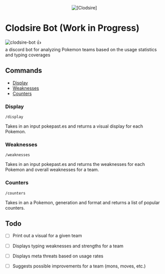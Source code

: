 <p align="center">
    <img alt="[Clodsire]" src="https://editors.dexerto.com/wp-content/uploads/2022/11/13/clodsire-and-wooper-1024x576.jpg">
</p>

# Clodsire Bot (Work in Progress)

<img src="https://cdn.discordapp.com/attachments/912584888148975666/1047806076315254884/image.png" 
alt="clodsire-bot" border="0"> :thumbsup: <br>
a discord bot for analyzing Pokemon teams based on the usage statistics and typing coverages

## Commands
* [Display](#display)
* [Weaknesses](#weaknesses)
* [Counters](#counters)

### Display
```/display```

Takes in an input pokepast.es and returns a visual display for each Pokemon.

### Weaknesses
```/weaknesses```

Takes in an input pokepast.es and returns the weaknesses for each Pokemon and overall weaknesses for a team.

### Counters
```/counters```

Takes in an a Pokemon, generation and format and returns a list of popular counters.


## Todo

-   [ ] Print out a visual for a given team
-   [ ] Displays typing weaknesses and strengths for a team
-   [ ] Displays meta threats based on usage rates
-   [ ] Suggests possible improvements for a team (mons, moves, etc.)



